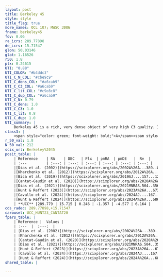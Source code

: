 ```yaml
---
layout: post
title: Berkeley 45
style: style
title_flag: true
more_names: OCL 107; MWSC 3086
fname: berkeley45
fov: 0.06
ra_icrs: 289.77898
de_icrs: 15.71547
glon: 50.03146
glat: 1.16526
r50: 1.8
plx: 0.24615
UTI: "0.88"
UTI_COLOR: "#b4ddc3"
UTI_C_N_COL: "#cbe9c9"
UTI_C_dens_COL: "#a6cab9"
UTI_C_C3_COL: "#a6cab9"
UTI_C_lit_COL: "#c9e8c8"
UTI_C_dup_COL: "#a6cab9"
UTI_C_N: 0.79
UTI_C_dens: 1.0
UTI_C_C3: 1.0
UTI_C_lit: 0.8
UTI_C_dup: 1.0
UTI_summary: |
    Berkeley 45 is a rich, very dense object of very high C3 quality. It is well-studied in the literature.
class3: |
    <span style="color: green; font-weight: bold;">A</span><span style="color: green; font-weight: bold;">A</span>
r_50_val: 1.8
N_50_val: 212
scix_url: Berkeley%2045
posit_table: |
    | Reference    | RA    | DEC   | Plx  | pmRA  | pmDE   |  Rv  |
    | :---         | :---: | :---: | :---: | :---: | :---: | :---: |
    |[Dias et al. (2002)](https://scixplorer.org/abs/2002A%26A...389..871D) | 289.8 | 15.717 | -- | 0.12 | -3.97 | -- |
    |[Kharchenko et al. (2012)](https://scixplorer.org/abs/2012A%26A...543A.156K) | 289.781 | 15.722 | -- | 0.12 | -3.97 | -- |
    |[Bica et al. (2019)](https://scixplorer.org/abs/2019AJ....157...12B) | 289.782 | 15.714 | -- | -- | -- | -- |
    |[Cantat-Gaudin et al. (2020)](https://scixplorer.org/abs/2020A%26A...640A...1C) | 289.778 | 15.716 | 0.225 | -1.336 | -4.534 | -- |
    |[Dias et al. (2021)](https://scixplorer.org/abs/2021MNRAS.504..356D) | 289.777 | 15.714 | 0.224 | -1.328 | -4.534 | -- |
    |[Hunt & Reffert (2023)](https://scixplorer.org/abs/2023A%26A...673A.114H) | 289.775 | 15.717 | 0.254 | -1.378 | -4.587 | 12.222 |
    |[Cavallo et al. (2024)](https://scixplorer.org/abs/2024AJ....167...12C) | 289.77 | 15.713 | 0.254 | -- | -- | -- |
    |[Hunt & Reffert (2024)](https://scixplorer.org/abs/2024A%26A...686A..42H) | 289.775 | 15.717 | 0.254 | -1.378 | -4.587 | 12.222 |
    | **UCC** |289.779 | 15.715 | 0.246 | -1.357 | -4.577 | 6.164 | 
cds_radec: 289.77898,+15.71547
carousel: UCC_HUNT23_CANTAT20
fpars_table: |
    | Reference |  Values |
    | :---  |  :---:  |
    | [Dias et al. (2002)](https://scixplorer.org/abs/2002A%26A...389..871D) | `E(B-V)=1.4, Dist=2350.0, Age=8.6` |
    | [Kharchenko et al. (2012)](https://scixplorer.org/abs/2012A%26A...543A.156K) | `e_bv=1.041, distance=2360, log_age=8.86` |
    | [Cantat-Gaudin et al. (2020)](https://scixplorer.org/abs/2020A%26A...640A...1C) | `AVNN=2.88, DMNN=12.61, AgeNN=8.79` |
    | [Dias et al. (2021)](https://scixplorer.org/abs/2021MNRAS.504..356D) | `Av=3.046, Dist=3513, logage=8.743, [Fe/H]=0.274` |
    | [Hunt & Reffert (2023)](https://scixplorer.org/abs/2023A%26A...673A.114H) | `AV50=3.632, diffAV50=1.795, MOD50=12.843, logAge50=8.359` |
    | [Cavallo et al. (2024)](https://scixplorer.org/abs/2024AJ....167...12C) | `AV50=3.99, dMod50=12.4, logAge50=8.39, [Fe/H]50=-0.17` |
    | [Hunt & Reffert (2024)](https://scixplorer.org/abs/2024A%26A...686A..42H) | `MassJ=2504.26` |
shared_table: |
    
---
```

